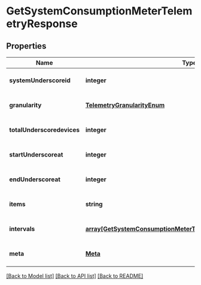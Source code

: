 # GetSystemConsumptionMeterTelemetryResponse

## Properties
Name | Type | Description | Notes
------------ | ------------- | ------------- | -------------
**systemUnderscoreid** | **integer** |  | [optional] [default to null]
**granularity** | [**TelemetryGranularityEnum**](TelemetryGranularityEnum.md) |  | [optional] [default to null]
**totalUnderscoredevices** | **integer** |  | [optional] [default to null]
**startUnderscoreat** | **integer** |  | [optional] [default to null]
**endUnderscoreat** | **integer** |  | [optional] [default to null]
**items** | **string** |  | [optional] [default to null]
**intervals** | [**array[GetSystemConsumptionMeterTelemetryResponseIntervalsInner]**](GetSystemConsumptionMeterTelemetryResponseIntervalsInner.md) |  | [optional] [default to null]
**meta** | [**Meta**](Meta.md) |  | [optional] [default to null]

[[Back to Model list]](../README.md#documentation-for-models) [[Back to API list]](../README.md#documentation-for-api-endpoints) [[Back to README]](../README.md)


